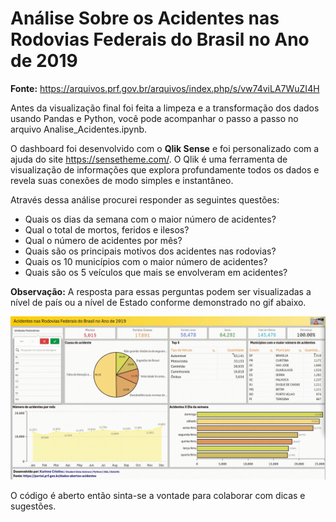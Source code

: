 # Análise Sobre os Acidentes nas Rodovias Federais do Brasil no Ano de 2019

**Fonte:** <https://arquivos.prf.gov.br/arquivos/index.php/s/vw74viLA7WuZI4H>


Antes da visualização final foi feita a limpeza e a transformação dos dados usando Pandas e Python, você pode acompanhar o passo a passo no arquivo Analise_Acidentes.ipynb.

O dashboard foi desenvolvido com o **Qlik Sense** e foi personalizado com a ajuda do site <https://sensetheme.com/>.
O Qlik é uma ferramenta de visualização de informações que explora profundamente todos os dados e revela suas conexões de modo simples e instantâneo.

Através dessa análise procurei responder as seguintes questões:

* Quais os dias da semana com o maior número de acidentes? 
* Qual o total de mortos, feridos e ilesos?
* Qual o número de acidentes por mês?
* Quais são os principais motivos dos acidentes nas rodovias?
* Quais os 10 municípios com o maior número de acidentes?
* Quais são os 5 veículos que mais se envolveram em acidentes?

**Observação:** A resposta para essas perguntas podem ser visualizadas a nível de país ou a nível de Estado conforme demonstrado no gif abaixo.


![](Imagens/dashboard.gif)



O código é aberto então sinta-se a vontade para colaborar com dicas e sugestões.
